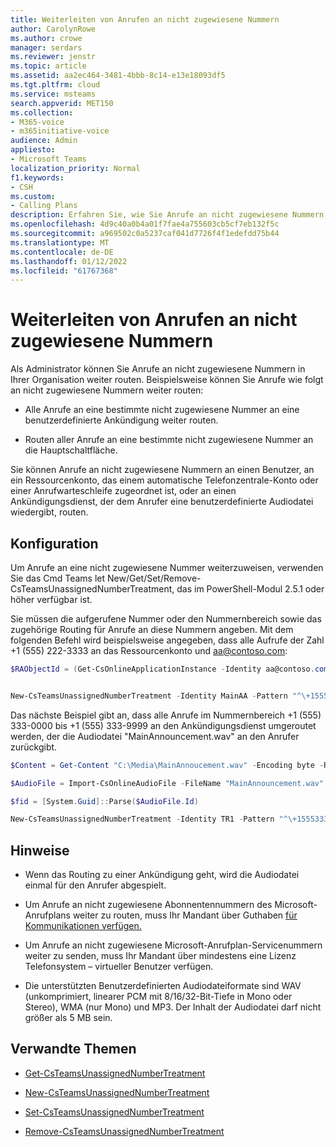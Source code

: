 ```yaml
---
title: Weiterleiten von Anrufen an nicht zugewiesene Nummern
author: CarolynRowe
ms.author: crowe
manager: serdars
ms.reviewer: jenstr
ms.topic: article
ms.assetid: aa2ec464-3481-4bbb-8c14-e13e18093df5
ms.tgt.pltfrm: cloud
ms.service: msteams
search.appverid: MET150
ms.collection:
- M365-voice
- m365initiative-voice
audience: Admin
appliesto:
- Microsoft Teams
localization_priority: Normal
f1.keywords:
- CSH
ms.custom:
- Calling Plans
description: Erfahren Sie, wie Sie Anrufe an nicht zugewiesene Nummern in Ihrer Organisation routen.
ms.openlocfilehash: 4d9c40a0b4a01f7fae4a755603cb5cf7eb132f5c
ms.sourcegitcommit: a969502c0a5237caf041d7726f4f1edefdd75b44
ms.translationtype: MT
ms.contentlocale: de-DE
ms.lasthandoff: 01/12/2022
ms.locfileid: "61767368"
---
```

# <a name="routing-calls-to-unassigned-numbers"></a>Weiterleiten von Anrufen an nicht zugewiesene Nummern

Als Administrator können Sie Anrufe an nicht zugewiesene Nummern in Ihrer Organisation weiter routen. Beispielsweise können Sie Anrufe wie folgt an nicht zugewiesene Nummern weiter routen: 

- Alle Anrufe an eine bestimmte nicht zugewiesene Nummer an eine benutzerdefinierte Ankündigung weiter routen.

- Routen aller Anrufe an eine bestimmte nicht zugewiesene Nummer an die Hauptschaltfläche.

Sie können Anrufe an nicht zugewiesene Nummern an einen Benutzer, an ein Ressourcenkonto, das einem automatische Telefonzentrale-Konto oder einer Anrufwarteschleife zugeordnet ist, oder an einen Ankündigungsdienst, der dem Anrufer eine benutzerdefinierte Audiodatei wiedergibt, routen.

## <a name="configuration"></a>Konfiguration

Um Anrufe an eine nicht zugewiesene Nummer weiterzuweisen, verwenden Sie das Cmd Teams let New/Get/Set/Remove-CsTeamsUnassignedNumberTreatment, das im PowerShell-Modul 2.5.1 oder höher verfügbar ist.

Sie müssen die aufgerufene Nummer oder den Nummernbereich sowie das zugehörige Routing für Anrufe an diese Nummern angeben. Mit dem folgenden Befehl wird beispielsweise angegeben, dass alle Aufrufe der Zahl +1 (555) 222-3333 an das Ressourcenkonto und aa@contoso.com:

``` PowerShell
$RAObjectId = (Get-CsOnlineApplicationInstance -Identity aa@contoso.com).ObjectId


New-CsTeamsUnassignedNumberTreatment -Identity MainAA -Pattern "^\+15552223333$" -TargetType ResourceAccount -Target $RAObjectId -TreatmentPriority 1
```

Das nächste Beispiel gibt an, dass alle Anrufe im Nummernbereich +1 (555) 333-0000 bis +1 (555) 333-9999 an den Ankündigungsdienst umgeroutet werden, der die Audiodatei "MainAnnouncement.wav" an den Anrufer zurückgibt.

```PowerShell
$Content = Get-Content "C:\Media\MainAnnoucement.wav" -Encoding byte -ReadCount 0

$AudioFile = Import-CsOnlineAudioFile -FileName "MainAnnouncement.wav" -Content $Content

$fid = [System.Guid]::Parse($AudioFile.Id)

New-CsTeamsUnassignedNumberTreatment -Identity TR1 -Pattern "^\+1555333\d{4}$" -TargetType Announcement -Target $fid.Guid -TreatmentPriority 2
```

## <a name="notes"></a>Hinweise

- Wenn das Routing zu einer Ankündigung geht, wird die Audiodatei einmal für den Anrufer abgespielt.

- Um Anrufe an nicht zugewiesene Abonnentennummern des Microsoft-Anrufplans weiter zu routen, muss Ihr Mandant über Guthaben [für Kommunikationen verfügen.](what-are-communications-credits.md)

- Um Anrufe an nicht zugewiesene Microsoft-Anrufplan-Servicenummern weiter zu senden, muss Ihr Mandant über mindestens eine Lizenz Telefonsystem – virtueller Benutzer verfügen.

- Die unterstützten Benutzerdefinierten Audiodateiformate sind WAV (unkomprimiert, linearer PCM mit 8/16/32-Bit-Tiefe in Mono oder Stereo), WMA (nur Mono) und MP3. Der Inhalt der Audiodatei darf nicht größer als 5 MB sein.

## <a name="related-topics"></a>Verwandte Themen

- [Get-CsTeamsUnassignedNumberTreatment](/powershell/module/teams/get-csteamsunassignednumbertreatment)

- [New-CsTeamsUnassignedNumberTreatment](/powershell/module/teams/new-csteamsunassignednumbertreatment)

- [Set-CsTeamsUnassignedNumberTreatment](/powershell/module/teams/set-csteamsunassignednumbertreatment)

- [Remove-CsTeamsUnassignedNumberTreatment](/powershell/module/teams/remove-csteamsunassignednumbertreatment)
